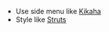 
* Use side menu like [Kikaha](http://get.kikaha.io)
* Style like [Struts](https://struts.apache.org)
